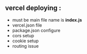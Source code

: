 ## vercel deploying : 
- must be main file name is **index.js**
- vercel.json file  
- package.json configure 
- cors setup
- cookie setup 
- routing issue